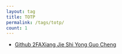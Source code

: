 ```yaml
---
layout: tag
title: TOTP
permalink: /tags/totp/
count: 1
---
```


- [Github 2FAXiang Jie Shi Yong Guo Cheng ](https://blog.dlya.top/posts/github_2fa/)
